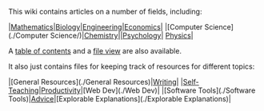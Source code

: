 This wiki contains articles on a number of fields, including:

|[Mathematics](./Mathematics/)|[Biology](./Biology/)|[Engineering](./Engineering/)|[Economics](./Economics/)|
|[Computer Science](./Computer Science/)|[Chemistry](./Chemistry/)||[Psychology](./Psychology/)|
[Physics](./Physics/)|

A [table of contents](./TOC) and a [file view](./fileview) are also available.

It also just contains files for keeping track of resources for different topics:

|[General Resources](./General Resources)|[Writing](./Writing)|
|[Self-Teaching](./Self-Teaching)|[Productivity](./Productivity)|[Web Dev](./Web Dev)|
|[Software Tools](./Software Tools)|[Advice](./Advice)|[Explorable Explanations](./Explorable Explanations)|